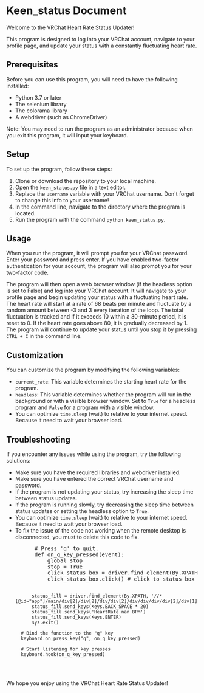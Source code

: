 <h1>Keen_status Document</h1>
<p>Welcome to the VRChat Heart Rate Status Updater!</p>
<p>This program is designed to log into your VRChat account, navigate to your profile page, and update your status with a constantly fluctuating heart rate. </p>
<h2>Prerequisites</h2>
<p>Before you can use this program, you will need to have the following installed:</p>
<ul>
  <li>Python 3.7 or later</li>
  <li>The selenium library</li>
  <li>The colorama library</li>
  <li>A webdriver (such as ChromeDriver)</li>
</ul>
<p>Note: You may need to run the program as an administrator because when you exit this program, it will input your keyboard.</p>
<h2>Setup</h2>
<p>To set up the program, follow these steps:</p>
<ol>
  <li>Clone or download the repository to your local machine.</li>
  <li>Open the <code>keen_status.py</code> file in a text editor.</li>
  <li>Replace the <code>username</code> variable with your VRChat username. Don't forget to change this info to your username!</li>
  <li>In the command line, navigate to the directory where the program is located.</li>
  <li>Run the program with the command <code>python keen_status.py</code>.</li>
</ol>
<h2>Usage</h2>
<p>When you run the program, it will prompt you for your VRChat password. Enter your password and press enter. If you have enabled two-factor authentication for your account, the program will also prompt you for your two-factor code. </p>
<p>The program will then open a web browser window (if the headless option is set to False) and log into your VRChat account. It will navigate to your profile page and begin updating your status with a fluctuating heart rate. The heart rate will start at a rate of 68 beats per minute and fluctuate by a random amount between -3 and 3 every iteration of the loop. The total fluctuation is tracked and if it exceeds 10 within a 30-minute period, it is reset to 0. If the heart rate goes above 80, it is gradually decreased by 1. The program will continue to update your status until you stop it by pressing <code>CTRL + C</code> in the command line.</p>
<h2>Customization</h2>
<p>You can customize the program by modifying the following variables:</p>
<ul>
  <li><code>current_rate</code>: This variable determines the starting heart rate for the program.</li>
  <li><code>headless</code>: This variable determines whether the program will run in the background or with a visible browser window. Set to <code>True</code> for a headless program and <code>False</code> for a program with a visible window.</li>
  <li>You can optimize <code>time.sleep</code> (wait) to relative to your internet speed. Because it need to wait your browser load.</li>
</ul>
<h2>Troubleshooting</h2>
<p>If you encounter any issues while using the program, try the following solutions:</p>
<ul>
    <li>Make sure you have the required libraries and webdriver installed.</li>
    <li>Make sure you have entered the correct VRChat username and password.</li>
    <li>If the program is not updating your status, try increasing the sleep time between status updates.</li>
    <li>If the program is running slowly, try decreasing the sleep time between status updates or setting the headless option to <code>True</code>.</li>
    <li>You can optimize <code>time.sleep</code> (wait) to relative to your internet speed. Because it need to wait your browser load.</li>
    <li>To fix the issue of the code not working when the remote desktop is disconnected, you must to delete this code to fix.</li>
  <pre>
      # Press 'q' to quit.
      def on_q_key_pressed(event):
          global stop
          stop = True
          click_status_box = driver.find_element(By.XPATH, '//*[@id="app"]/main/div[2]/div[2]/div/div[2]/div/div/div/div[2]/div[1]/div/div/div/div[2]/div[3]')
          click_status_box.click() # click to status box

          status_fill = driver.find_element(By.XPATH, '//*[@id="app"]/main/div[2]/div[2]/div/div[2]/div/div/div/div[2]/div[1]/div/div/div/div[2]/div[3]/input')
          status_fill.send_keys(Keys.BACK_SPACE * 20)
          status_fill.send_keys('HeartRate nan BPM')
          status_fill.send_keys(Keys.ENTER)
          sys.exit()

      # Bind the function to the "q" key
      keyboard.on_press_key("q", on_q_key_pressed)

      # Start listening for key presses
      keyboard.hook(on_q_key_pressed)
  </pre>
</ul>
<p>We hope you enjoy using the VRChat Heart Rate Status Updater!</p>
